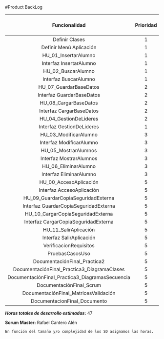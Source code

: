 #Product BackLog

Funcionalidad | Prioridad | Horas de trabajo estimadas
   :--:|:--:|:--:
Definir Clases|1|1
Definir Menú Aplicación|1|1
HU_01_InsertarAlumno|1|1
Interfaz InsertarAlumno|1|1
HU_02_BuscarAlumno|1|2
Interfaz BuscarAlumno|1|1
HU_07_GuardarBaseDatos|2|2
Interfaz GuardarBaseDatos|2|0,5
HU_08_CargarBaseDatos|2|1
Interfaz CargarBaseDatos|2|0,5
HU_04_GestionDeLideres|2|1
Interfaz GestionDeLideres|1|0,5
HU_03_ModificarAlumno|3|3
Interfaz ModificarAlumno|3|1
HU_05_MostrarAlumnos|3|4
Interfaz MostrarAlumnos|3|1
HU_06_EliminarAlumno|3|2
Interfaz EliminarAlumno|3|1
HU_00_AccesoAplicación|5|3
Interfaz AccesoAplicación|5|1
HU_09_GuardarCopiaSeguridadExterna|5|0,25
Interfaz GuardarCopiaSeguridadExterna|5|0,25
HU_10_CargarCopiaSeguridadExterna|5|1
Interfaz CargarCopiaSeguridadExterna|5|1
HU_11_SalirAplicación|5|1
Interfaz SalirAplicación|5|1
VerificacionRequisitos|5|2
PruebasCasosUso|5|2
DocumentaciónFinal_Practica2|5|2
DocumentaciónFinal_Practica3_DiagramaClases|5|2
DocumentaciónFinal_Practica3_DiagramasSecuencia|5|2
DocumentaciónFinal_Scrum|5|1
DocumentaciónFinal_MatricesValidación|5|1
DocumentacionFinal_Documento|5|2


**_Horas totales de desarrollo estimadas_:** 47

**Scrum Master:** Rafael Cantero Alén

	En función del tamaño y/o complejidad de los SD asignamos las horas.
